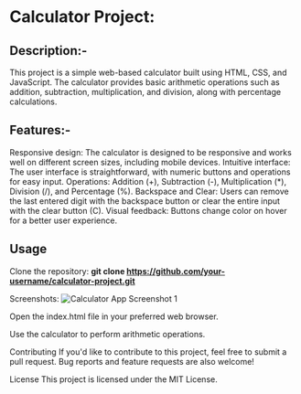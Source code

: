 Calculator Project:
===================
Description:-
-------------
This project is a simple web-based calculator built using HTML, CSS, and JavaScript. The calculator provides basic arithmetic operations such as addition, subtraction, multiplication, and division, along with percentage calculations.

Features:-
----------
Responsive design: The calculator is designed to be responsive and works well on different screen sizes, including mobile devices.
Intuitive interface: The user interface is straightforward, with numeric buttons and operations for easy input.
Operations: Addition (+), Subtraction (-), Multiplication (*), Division (/), and Percentage (%).
Backspace and Clear: Users can remove the last entered digit with the backspace button or clear the entire input with the clear button (C).
Visual feedback: Buttons change color on hover for a better user experience.

Usage
-----
Clone the repository:
**git clone https://github.com/your-username/calculator-project.git**

Screenshots:
![Calculator App Screenshot 1](Screenshots/calci-1.jpg)


Open the index.html file in your preferred web browser.

Use the calculator to perform arithmetic operations.

Contributing
If you'd like to contribute to this project, feel free to submit a pull request. Bug reports and feature requests are also welcome!

License
This project is licensed under the MIT License.
